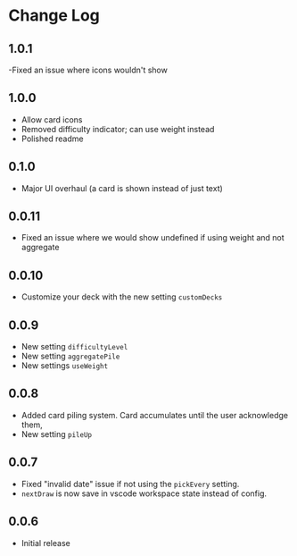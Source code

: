 # Change Log

## 1.0.1

-Fixed an issue where icons wouldn't show

## 1.0.0

- Allow card icons
- Removed difficulty indicator; can use weight instead
- Polished readme


## 0.1.0

- Major UI overhaul (a card is shown instead of just text)

## 0.0.11

- Fixed an issue where we would show undefined if using weight and not aggregate


## 0.0.10

- Customize your deck with the new setting `customDecks`

## 0.0.9

- New setting `difficultyLevel`
- New setting `aggregatePile`
- New settings `useWeight`

## 0.0.8

- Added card piling system. Card accumulates until the user acknowledge them,
- New setting `pileUp`

## 0.0.7

- Fixed "invalid date" issue if not using the `pickEvery` setting.
- `nextDraw` is now save in vscode workspace state instead of config.

## 0.0.6

- Initial release
